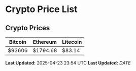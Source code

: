 # Crypto Price List

## Crypto Prices
| Bitcoin | Ethereum | Litecoin |
| ------- | -------- | -------- |
| $93606 | $1794.68 | $83.14 |
**Last Updated:** 2025-04-23 23:54 UTC
**Last Updated:** $DATE$
